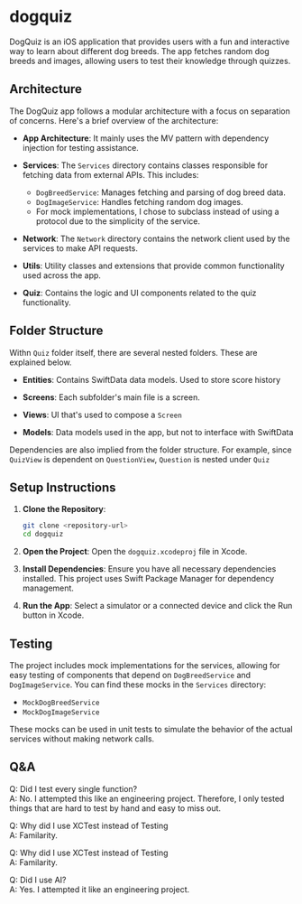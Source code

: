 # dogquiz

DogQuiz is an iOS application that provides users with a fun and interactive way to learn about different dog breeds. The app fetches random dog breeds and images, allowing users to test their knowledge through quizzes.





## Architecture

The DogQuiz app follows a modular architecture with a focus on separation of concerns. Here's a brief overview of the architecture:

- **App Architecture**: It mainly uses the MV pattern with dependency injection for testing assistance.

- **Services**: The `Services` directory contains classes responsible for fetching data from external APIs. This includes:
  - `DogBreedService`: Manages fetching and parsing of dog breed data.
  - `DogImageService`: Handles fetching random dog images.
  - For mock implementations, I chose to subclass instead of using a protocol due to the simplicity of the service.

- **Network**: The `Network` directory contains the network client used by the services to make API requests.

- **Utils**: Utility classes and extensions that provide common functionality used across the app.


- **Quiz**: Contains the logic and UI components related to the quiz functionality.

## Folder Structure

Withn `Quiz` folder itself, there are several nested folders. These are explained below.

- **Entities**: Contains SwiftData data models. Used to store score history
  
- **Screens**: Each subfolder's main file is a screen.
  
- **Views**: UI that's used to compose a `Screen`
  
- **Models**: Data models used in the app, but not to interface with SwiftData

Dependencies are also implied from the folder structure. For example, since `QuizView` is dependent on `QuestionView`, `Question` is nested under `Quiz`

## Setup Instructions

1. **Clone the Repository**: 
   ```bash
   git clone <repository-url>
   cd dogquiz
   ```

2. **Open the Project**: Open the `dogquiz.xcodeproj` file in Xcode.

3. **Install Dependencies**: Ensure you have all necessary dependencies installed. This project uses Swift Package Manager for dependency management.

4. **Run the App**: Select a simulator or a connected device and click the Run button in Xcode.

## Testing

The project includes mock implementations for the services, allowing for easy testing of components that depend on `DogBreedService` and `DogImageService`. You can find these mocks in the `Services` directory:

- `MockDogBreedService`
- `MockDogImageService`

These mocks can be used in unit tests to simulate the behavior of the actual services without making network calls.

## Q&A
Q: Did I test every single function?
<br>A: No. I attempted this like an engineering project. Therefore, I only tested things that are hard to test by hand and easy to miss out.

Q: Why did I use XCTest instead of Testing
<br>
A: Familarity.

Q: Why did I use XCTest instead of Testing
<br>
A: Familarity.

Q: Did I use AI?
<br>
A: Yes. I attempted it like an engineering project.
